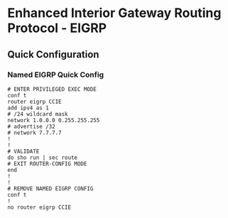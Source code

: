 # Enhanced Interior Gateway Routing Protocol - EIGRP

## Quick Configuration

### Named EIGRP Quick Config

```
# ENTER PRIVILEGED EXEC MODE
conf t
router eigrp CCIE
add ipv4 as 1
# /24 wildcard mask
network 1.0.0.0 0.255.255.255
# advertise /32
# network 7.7.7.7
!
!
# VALIDATE
do sho run | sec route
# EXIT ROUTER-CONFIG MODE
end
!
!
# REMOVE NAMED EIGRP CONFIG
conf t
!
no router eigrp CCIE
```